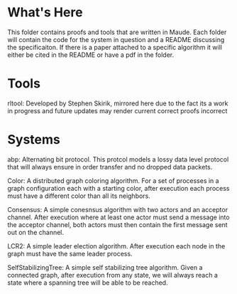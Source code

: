 # What's Here
This folder contains proofs and tools that are written in Maude.
Each folder will contain the code for the system in question and a README discussing the specificaiton.
If there is a paper attached to a specific algorithm it will either be cited in the README or have a pdf in the folder.

# Tools
rltool: Developed by Stephen Skirik, mirrored here due to the fact its a work in progress and future updates may render current correct proofs incorrect

# Systems
abp:
Alternating bit protocol.
This protcol models a lossy data level protocol that will always ensure in order transfer and no dropped data packets.

Color:
A distributed graph coloring algorithm.
For a set of processes in a graph configuration each with a starting color, after execution each process must have a different color than all its neighbors.

Consensus:
A simple conesnsus algorithm with two actors and an acceptor channel.
After execution where at least one actor must send a message into the acceptor channel, both actors must then contain the first message sent out on the channel.

LCR2:
A simple leader election algorithm.
After execution each node in the graph must have the same leader process.

SelfStabilizingTree:
A simple self stabilizing tree algorithm.
Given a connected graph, after execution from any state, we will always reach a state where a spanning tree will be able to be reached.